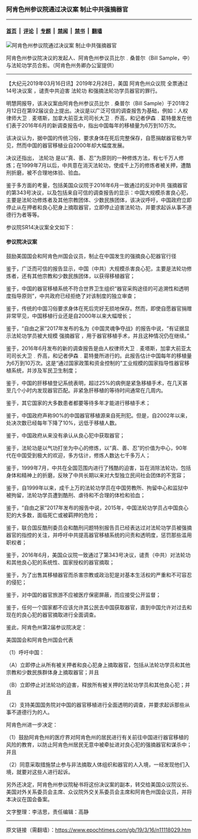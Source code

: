 ### 阿肯色州参议院通过决议案 制止中共强摘器官

---

#### [首页](../../../..?n11118029) &nbsp;|&nbsp; [评论](../../../../../epoch-comment?n11118029) &nbsp;|&nbsp; [专题](../../../../../epoch-special?n11118029) &nbsp;|&nbsp; [禁闻](../../../../../epoch-news?n11118029) &nbsp;|&nbsp; [禁书](../../../../../books?n11118029) &nbsp;|&nbsp; [翻墙](https://github.com/gfw-breaker/nogfw/blob/master/README.md?n11118029)


<div><img alt="阿肯色州参议院通过决议案 制止中共强摘器官" class="attachment-djy_600_400 size-djy_600_400 wp-post-image" src="https://i.epochtimes.com/assets/uploads/2019/03/2019-3-15-arkansas-senator-bill-sample_01.jpg"/>
<div class="caption">
 <p>
  阿肯色州参议院决议的发起人、阿肯色州参议员比尔﹒桑普尔（Bill Sample，中）与法轮功学员合影。（阿肯色州务卿办公室提供）
 </p>
</div></div><hr/><div class="post_content" id="artbody" itemprop="articleBody">
 <!-- article content begin -->
 <p>
  【大纪元2019年03月16日讯】2019年2月28日，美国
  <ok href="https://www.epochtimes.com/gb/tag/%E9%98%BF%E8%82%AF%E8%89%B2%E5%B7%9E%E4%BC%97%E8%AE%AE%E9%99%A2.html">
   阿肯色州众议院
  </ok>
  全票通过
  <ok href="https://www.epochtimes.com/gb/tag/14%E5%8F%B7%E5%86%B3%E8%AE%AE%E6%A1%88.html">
   14号决议案
  </ok>
  ，谴责中共迫害
  <ok href="https://www.epochtimes.com/gb/tag/%E6%B3%95%E8%BD%AE%E5%8A%9F.html">
   法轮功
  </ok>
  和强摘法轮功学员器官的罪行。
 </p>
 <p>
  明慧网报导，该决议案由阿肯色州参议员比尔﹒桑普尔（Bill Sample）于201年2月12日在第92届议会上提出。决议是以广泛可信的调查报吿为基础，例如：人权律师大卫﹒麦塔斯，加拿大前亚太司司长大卫﹒乔高，和记者伊森﹒葛特曼发在他们表于2016年6月的新调查报告中，指出中国每年的移植量为6万到10万次。
 </p>
 <p>
  该决议认为，据中国的传统习俗，要求身体在死后完整保存，自愿捐献器官极为罕见，然而中国的器官移植业自2000年却大幅度发展。
 </p>
 <p>
  决议还指出，
  <ok href="https://www.epochtimes.com/gb/tag/%E6%B3%95%E8%BD%AE%E5%8A%9F.html">
   法轮功
  </ok>
  是以“真、善、忍”为原则的一种修炼方法，有七千万人修炼；在1999年7月以后，中共意在消灭法轮功，使成千上万的修炼者被关押，遭酷刑折磨，被不合理地体验、验血。
 </p>
 <p>
  鉴于多方面的考量，包括美国众议院于2016年6月一致通过的反对中共
  <ok href="https://www.epochtimes.com/gb/tag/%E5%BC%BA%E6%91%98%E5%99%A8%E5%AE%98.html">
   强摘器官
  </ok>
  的第343号决议，以及包括来自可信的调查报告的显示：中国大规模杀害良心犯，主要是法轮功修炼者及其他宗教团体、少数民族团体，该决议呼吁，中国政府立即停止从在押者和良心犯身上摘取器官，立即停止迫害法轮功，并要求起诉从事不道德行为者等等。
 </p>
 <p>
  参议院SR14决议案全文如下：
 </p>
 <h4>
  <b>
   参议院决议案
  </b>
 </h4>
 <p>
  鼓励美国国会和阿肯色州国会议员，制止在中国发生的强摘良心犯器官行径
 </p>
 <p>
  鉴于，广泛而可信的报告显示，中国（中共）大规模杀害良心犯，主要是法轮功修炼者，还有其他宗教和少数民族团体，以获得移植器官；
 </p>
 <p>
  鉴于，中国的器官移植系统不符合世界卫生组织“器官采购途径的可追溯性和透明度指导原则”，中共政府已经拒绝了对该制度的独立审查；
 </p>
 <p>
  鉴于，传统的中国习俗要求身体在死后完好无损地保存。然而，即使自愿器官捐赠非常罕见，中国移植行业还是自2000年以来大幅增长；
 </p>
 <p>
  鉴于，“自由之家”2017年发布的名为《中国灵魂争夺战》的报告中说，“有证据显示法轮功学员被大规模
  <ok href="https://www.epochtimes.com/gb/tag/%E5%BC%BA%E6%91%98%E5%99%A8%E5%AE%98.html">
   强摘器官
  </ok>
  ，用于器官移植手术，并且这种情况仍在继续。”
 </p>
 <p>
  鉴于，2016年6月发布的新的调查报告是由人权律师大卫﹒麦塔斯，加拿大前亚太司司长大卫﹒乔高，和记者伊森﹒葛特曼所进行的。此报告估计中国每年的移植量为6万到10万次。这是“通过国家政策和资金控制的”工业规模的国家指导性器官移植系统，并涉及军民卫生制度；
 </p>
 <p>
  鉴于，中国的肝移植登记系统表明，超过25%的病例是紧急移植手术，在几天甚至几个小时内发现器官匹配。非紧急肝移植的等待时间通常在几周内。
 </p>
 <p>
  鉴于，其它国家的大多数患者都要等待多年才能进行移植手术；
 </p>
 <p>
  鉴于，中国政府声称90%的中国器官移植源来自死刑犯。但是，自2002年以来，处决次数已经每年下降了10%，远低于移植人数。
 </p>
 <p>
  鉴于，中国政府从来没有承认从良心犯中获取器官；
 </p>
 <p>
  鉴于，法轮功是以气功打坐为中心的修炼，以“真、善、忍”的价值为中心，90年代在中国受到极大的欢迎，多方估计，修炼人数达七千多万人；
 </p>
 <p>
  鉴于，1999年7月，中共在全国范围内进行了残酷的迫害，旨在消除法轮功，包括身体和精神上的折磨，反映了中共长期以来对大型独立民间社会团体的不宽容；
 </p>
 <p>
  鉴于，自1999年以来，成千上万的法轮功学员在中国劳教所、拘留中心和监狱中被拘留，法轮功学员遭到酷刑、虐待和不合理的体检和验血；
 </p>
 <p>
  鉴于，“自由之家”2017年发布的报告中说，2015年，中国法轮功学员占中国良心犯的大多数，面临死亡或被羁押的危险；
 </p>
 <p>
  鉴于，联合国反酷刑委员会和酷刑问题特别报告员已经表达过对法轮功学员被强摘器官的指控的关注，并呼吁中共提高器官移植系统的问责和透明度，惩罚那些滥用职权者；
 </p>
 <p>
  鉴于，2016年6月，美国众议院一致通过了第343号决议，谴责（中共）对法轮功和其他良心犯的系统性、国家授权的器官摘取；
 </p>
 <p>
  鉴于，为了出售其移植器官而杀害宗教或政治犯是对基本生活权的严重和不可容忍的侵犯；
 </p>
 <p>
  鉴于，对中国的器官旅游不应被医疗保密屏蔽，而应接受公开监督；
 </p>
 <p>
  鉴于，任何一个国家都不应该允许其公民去中国获取器官，直到中国允许对过去和现在的良心犯的器官摘取进行全面调查。
 </p>
 <p>
  鉴此，阿肯色州第2届参议院决定：
 </p>
 <p>
  美国国会和阿肯色州国会代表
 </p>
 <p>
  （1）呼吁中国：
 </p>
 <p>
  （A）立即停止从所有被关押者和良心犯身上摘取器官，包括从法轮功学员和其他宗教和少数民族群体身上摘取器官；并且
 </p>
 <p>
  （B）立即停止对法轮功的迫害，释放所有被关押的法轮功学员和其他良心犯；并且
 </p>
 <p>
  （2）支持美国国务院对中国的器官移植进行全面透明的调查，并要求起诉那些从事不道德行为的人。
 </p>
 <p>
  阿肯色州进一步决定：
 </p>
 <p>
  （1）鼓励阿肯色州的医疗界对阿肯色州的居民进行有关前往中国进行器官移植的风险的教育，以防止阿肯色州居民无意中被牵扯进对良心犯的强摘器官和谋杀中；并且
 </p>
 <p>
  （2）同意采取措施禁止参与非法摘取人体组织和器官的人入境，一经发现他们入境，就要对这些人进行起诉。
 </p>
 <p>
  另外还决定，阿肯色州参议院秘书将这份决议案的副本，转交给美国众议院议长、美国对外关系委员会主席、众议院外交关系委员会主席和阿肯色州国会议员，并将本决议在国会备案。
 </p>
 <p>
  文字整理：李洁思，责任编辑：高静
 </p>
 <!-- article content end -->
 <div id="below_article_ad">
 </div>
</div>


---

原文链接（需翻墙）：https://www.epochtimes.com/gb/19/3/16/n11118029.htm